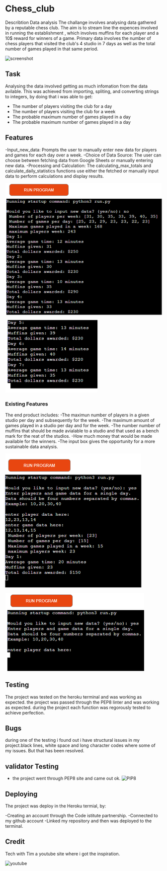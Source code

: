 # Chess_club
Describtion
Data analysis 
The challange involves analysing data gathered by a reputable chess club. The aim is to stream line the expences involved in running the establishment , which involves muffins for each player and a 10$ reward for winners of a game.
Primary data involves the number of chess players that visited the club's 4 studio in 7 days as well as the total number of games played in that same period.

![screenshot](../chess_club/asset/MOCKUP_Screenshot.png)


## Task
Analysing the data involved getting as much infomation from the data avilable. This was achieved from importing, spliting, and converting strings to integers, by doing that i was able to get:

- The number of players visiting the club for a day
- The number of players visiting the club for a week
- The probable maximum number of games played in a day
- The probable maximum number of games played in a day
 

## Features
-Input_new_data: Prompts the user to manually enter new data for players and games for each day over a week.
-Choice of Data Source: The user can choose between fetching data from Google Sheets or manually entering new data.
-Processing and Calculation: The calculating_max_totals and calculate_daily_statistics functions use either the fetched or manually input data to perform calculations and display results.

![Analysis result 1](/asset/analysis_result-1.png)

![Analysis result 2](/asset/analysis_result_2.png)
  
### Existing Features
The end product includes:
-The maximun number of players in a given studio per day and subsequently for the week.
-The maximum amount of games played in a studio per day and for the week.
-The number number of muffins that should be made avialable to a studio and that used as a bench mark for the reat of the studios.
-How much money that would be made available for the winners.
-The input box gives the opportunity for a more sustainable data analysis.

![input 1](/asset/input_setup_Screenshot.png)


![input 2](/asset/pre_input_Screenshot.png)


## Testing
The project was tested on the heroku terminal and was working as expected.
the project was passed through the PEP8 linter and was working as expected.
during the project each function was regorously tested to achieve perfection.

## Bugs
during one of the testing i found out i have structural issues in my project.black lines, white space and long character codes where some of my issues. But that has been resolved.

## validator Testing
- the project went through PEP8 site and came out ok.
![PIP8](../chess_club/asset/PIP8_screenshot.png)

## Deploying
The project was deploy in the Heroku termial, by:

-Creating an account through the Code istitute partnership.
-Connected to my github account
-Linked my repository and then was deployed to the terminal.

## Credit
Tech with Tim a youtube site where i got the inspiration.

![youtube](https://www.youtube.com)